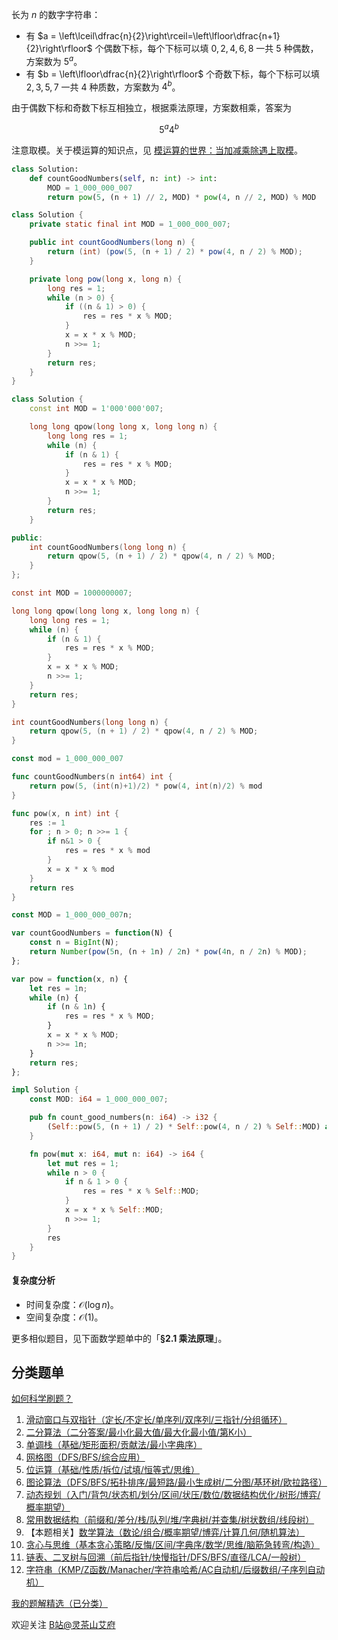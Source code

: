 长为 $n$ 的数字字符串：

- 有 $a = \left\lceil\dfrac{n}{2}\right\rceil=\left\lfloor\dfrac{n+1}{2}\right\rfloor$ 个偶数下标，每个下标可以填 $0,2,4,6,8$ 一共 $5$ 种偶数，方案数为 $5^a$。
- 有 $b = \left\lfloor\dfrac{n}{2}\right\rfloor$ 个奇数下标，每个下标可以填 $2,3,5,7$ 一共 $4$ 种质数，方案数为 $4^b$。

由于偶数下标和奇数下标互相独立，根据乘法原理，方案数相乘，答案为

$$
5^a4^b
$$

注意取模。关于模运算的知识点，见 [模运算的世界：当加减乘除遇上取模](https://leetcode.cn/circle/discuss/mDfnkW/)。

```py [sol-Python3]
class Solution:
    def countGoodNumbers(self, n: int) -> int:
        MOD = 1_000_000_007
        return pow(5, (n + 1) // 2, MOD) * pow(4, n // 2, MOD) % MOD
```

```java [sol-Java]
class Solution {
    private static final int MOD = 1_000_000_007;

    public int countGoodNumbers(long n) {
        return (int) (pow(5, (n + 1) / 2) * pow(4, n / 2) % MOD);
    }

    private long pow(long x, long n) {
        long res = 1;
        while (n > 0) {
            if ((n & 1) > 0) {
                res = res * x % MOD;
            }
            x = x * x % MOD;
            n >>= 1;
        }
        return res;
    }
}
```

```cpp [sol-C++]
class Solution {
    const int MOD = 1'000'000'007;

    long long qpow(long long x, long long n) {
        long long res = 1;
        while (n) {
            if (n & 1) {
                res = res * x % MOD;
            }
            x = x * x % MOD;
            n >>= 1;
        }
        return res;
    }

public:
    int countGoodNumbers(long long n) {
        return qpow(5, (n + 1) / 2) * qpow(4, n / 2) % MOD;
    }
};
```

```c [sol-C]
const int MOD = 1000000007;

long long qpow(long long x, long long n) {
    long long res = 1;
    while (n) {
        if (n & 1) {
            res = res * x % MOD;
        }
        x = x * x % MOD;
        n >>= 1;
    }
    return res;
}

int countGoodNumbers(long long n) {
    return qpow(5, (n + 1) / 2) * qpow(4, n / 2) % MOD;
}
```

```go [sol-Go]
const mod = 1_000_000_007

func countGoodNumbers(n int64) int {
    return pow(5, (int(n)+1)/2) * pow(4, int(n)/2) % mod
}

func pow(x, n int) int {
    res := 1
    for ; n > 0; n >>= 1 {
        if n&1 > 0 {
            res = res * x % mod
        }
        x = x * x % mod
    }
    return res
}
```

```js [sol-JavaScript]
const MOD = 1_000_000_007n;

var countGoodNumbers = function(N) {
    const n = BigInt(N);
    return Number(pow(5n, (n + 1n) / 2n) * pow(4n, n / 2n) % MOD);
};

var pow = function(x, n) {
    let res = 1n;
    while (n) {
        if (n & 1n) {
            res = res * x % MOD;
        }
        x = x * x % MOD;
        n >>= 1n;
    }
    return res;
};
```

```rust [sol-Rust]
impl Solution {
    const MOD: i64 = 1_000_000_007;

    pub fn count_good_numbers(n: i64) -> i32 {
        (Self::pow(5, (n + 1) / 2) * Self::pow(4, n / 2) % Self::MOD) as i32
    }

    fn pow(mut x: i64, mut n: i64) -> i64 {
        let mut res = 1;
        while n > 0 {
            if n & 1 > 0 {
                res = res * x % Self::MOD;
            }
            x = x * x % Self::MOD;
            n >>= 1;
        }
        res
    }
}
```

#### 复杂度分析

- 时间复杂度：$\mathcal{O}(\log n)$。
- 空间复杂度：$\mathcal{O}(1)$。

更多相似题目，见下面数学题单中的「**§2.1 乘法原理**」。

## 分类题单

[如何科学刷题？](https://leetcode.cn/circle/discuss/RvFUtj/)

1. [滑动窗口与双指针（定长/不定长/单序列/双序列/三指针/分组循环）](https://leetcode.cn/circle/discuss/0viNMK/)
2. [二分算法（二分答案/最小化最大值/最大化最小值/第K小）](https://leetcode.cn/circle/discuss/SqopEo/)
3. [单调栈（基础/矩形面积/贡献法/最小字典序）](https://leetcode.cn/circle/discuss/9oZFK9/)
4. [网格图（DFS/BFS/综合应用）](https://leetcode.cn/circle/discuss/YiXPXW/)
5. [位运算（基础/性质/拆位/试填/恒等式/思维）](https://leetcode.cn/circle/discuss/dHn9Vk/)
6. [图论算法（DFS/BFS/拓扑排序/最短路/最小生成树/二分图/基环树/欧拉路径）](https://leetcode.cn/circle/discuss/01LUak/)
7. [动态规划（入门/背包/状态机/划分/区间/状压/数位/数据结构优化/树形/博弈/概率期望）](https://leetcode.cn/circle/discuss/tXLS3i/)
8. [常用数据结构（前缀和/差分/栈/队列/堆/字典树/并查集/树状数组/线段树）](https://leetcode.cn/circle/discuss/mOr1u6/)
9. 【本题相关】[数学算法（数论/组合/概率期望/博弈/计算几何/随机算法）](https://leetcode.cn/circle/discuss/IYT3ss/)
10. [贪心与思维（基本贪心策略/反悔/区间/字典序/数学/思维/脑筋急转弯/构造）](https://leetcode.cn/circle/discuss/g6KTKL/)
11. [链表、二叉树与回溯（前后指针/快慢指针/DFS/BFS/直径/LCA/一般树）](https://leetcode.cn/circle/discuss/K0n2gO/)
12. [字符串（KMP/Z函数/Manacher/字符串哈希/AC自动机/后缀数组/子序列自动机）](https://leetcode.cn/circle/discuss/SJFwQI/)

[我的题解精选（已分类）](https://github.com/EndlessCheng/codeforces-go/blob/master/leetcode/SOLUTIONS.md)

欢迎关注 [B站@灵茶山艾府](https://space.bilibili.com/206214)
